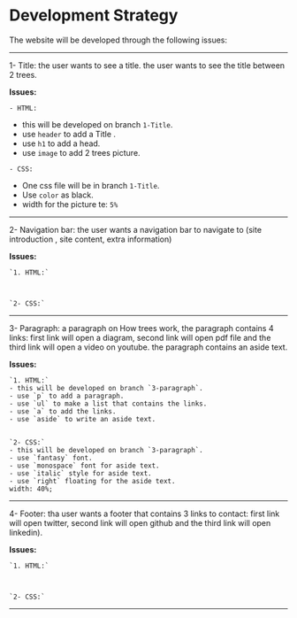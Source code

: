# Development Strategy

The website will be developed through the following issues:

***

1- Title:
the user wants to see a title.
the user wants to see the title between 2 trees.

**Issues:**

 `- HTML:`

- this will be developed on branch `1-Title`.
- use `header` to add a Title .
- use `h1` to add a head.
- use `image` to add 2 trees picture.

`- CSS:`

- One css file will be in branch `1-Title`.
- Use `color` as black.
- width for the picture te: `5%`

***

2- Navigation bar:
the user wants a navigation bar to navigate to (site introduction
, site content, extra information)

  **Issues:**

    `1. HTML:`
   


    `2- CSS:`

***

3- Paragraph:
a paragraph on How trees work, the paragraph
contains 4 links: first link will open a diagram, second link will open
pdf file and the third link will open a video on youtube.
the paragraph contains an aside text.

  **Issues:**

    `1. HTML:`
    - this will be developed on branch `3-paragraph`.
    - use `p` to add a paragraph.
    - use `ul` to make a list that contains the links.
    - use `a` to add the links.
    - use `aside` to write an aside text.


    `2- CSS:`
    - this will be developed on branch `3-paragraph`.
    - use `fantasy` font.
    - use `monospace` font for aside text.
    - use `italic` style for aside text.
    - use `right` floating for the aside text.
    width: 40%;
  
***

4- Footer:
tha user wants a footer that contains 3 links to contact:
first link will open twitter, second link will open github and
the third link will open linkedin).

**Issues:**

    `1. HTML:`
   


    `2- CSS:`

***
